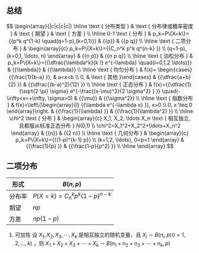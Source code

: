 ## 总结
$$
\begin{array}{|c|c|c|c|}
\hline \text { 分布类型 } & \text { 分布律或概率密度 } & \text { 期望 } & \text { 方差 } \\
\hline 0-1 \text { 分布 } & p_k=P\{X=k\}={{p^k q^{1-k} \quad(q=1-p),(k=0,1)}} & {{p}} & {{p q}} \\
\hline \text { 二项分布 } & \begin{array}{c}
p_k=P\{X=k\}={{C_n^k p^k q^{n-k} }} \\
(q=1-p),(k=0,1, \ldots, n)
\end{array} & {{n p}} & {{n p q}} \\
\hline \text { 泊松分布 } & p_k=P\{X=k\}={{\dfrac{\lambda^k}{k !} e^{-\lambda} \quad(i=0,1,2 \ldots)}} & {{\lambda}} & {{\lambda}} \\
\hline \text { 均匀分布 } & f(x)= \begin{cases}{{\frac{1}{b-a} }}, & a<x<b \\
0, & \text { 其他 }\end{cases} & {{\dfrac{a+b}{2} }} & {{\dfrac{(b-a)^2}{12} }} \\
\hline \text { 正态分布 } & f(x)={{\dfrac{1}{\sqrt{2 \pi} \sigma} e^{-\frac{(x-\mu)^2}{2 \sigma^2} } }} \quad(-\infty<x<+\infty, \sigma>0) & {{\mu}} & {{\sigma^2}} \\
\hline \text { 指数分布 } & f(x)=\left\{\begin{array}{l}
{{\lambda e^{-\lambda x} }}, x>0 \\
0, x \leq 0
\end{array}\right. & {{\frac{1}{\lambda} }} & {{\frac{1}{\lambda^2} }} \\
\hline \chi^2 \text { 分布 } & \begin{array}{c}
X_1, X_2, \ldots X_n \text { 相互独立, 且都服从标准正态分布 } N(0,1) \\
\chi^2=X_1^2+X_2^2+\ldots+X_n^2
\end{array} & {{n}} & {{2 n}} \\
\hline \text { 几何分布 } & \begin{array}{c}
p_k=P\{X=k\}={{(1-p)^{k-1} p}} \\
(k=1,2, \ldots), 0<p<1
\end{array} & {{\frac{1}{p} }} & {{\frac{1-p}{p^2} }} \\
\hline
\end{array}
$$

## 二项分布

| 形式  | $B(n,p)$                           |
| --- | ---------------------------------- |
| 分布率 | $P\{X=k\}=C_{n}^{k}p^k(1-p)^{n-k}$ |
| 期望  | $np$                               |
| 方差  | $np(1-p)$                          |
1. 可加性
设 $X_{1},X_{2},X_{3},\cdots,X_{k}$ 是相互独立的随机变量，且 $X_{i}\sim B(n_{i},p)(i=1,2,\dots,k)$ ，则 $X_{1}+X_{2}+X_{3}+\cdots+X_{k}\sim B(n_{1}+n_{2}+n_{3}+\cdots + n_{k}, p)$
